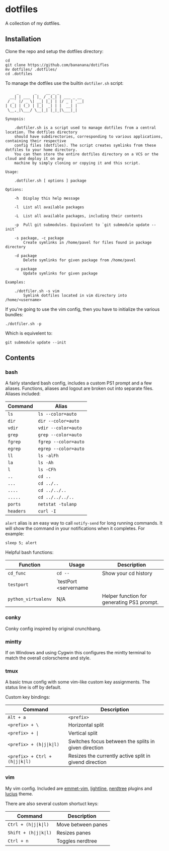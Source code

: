 # dotfiles

A collection of my dotfiles. 

## Installation

Clone the repo and setup the dotfiles directory: 

    cd
    git clone https://github.com/bananana/dotifles
    mv dotfiles/ .dotfiles/
    cd .dotfiles

To manage the dotfiles use the builtin `dotfiler.sh` script:
```
     _       _    __ _ _
  __| | ___ | |_ / _(_| | ___ _ __
 / _` |/ _ \| __| |_| | |/ _ | '__|
| (_| | (_) | |_|  _| | |  __| |
 \__,_|\___/ \__|_| |_|_|\___|_|

Synopsis:

	.dotfiler.sh is a script used to manage dotfiles from a central location. The dotfiles directory
	should have subdirectories, corresponding to various applications, containing their respective
	config files (dotfiles). The script creates symlinks from these dotfiles to your home directory.
	You can then store the entire dotfiles directory on a VCS or the cloud and deploy it on any
	machine by simply cloning or copying it and this script.

Usage:

	.dotfiler.sh [ options ] package

Options:

	-h  Display this help message

	-l  List all available packages

	-L  List all available packages, including their contents

	-p  Pull git submodules. Equivalent to `git submodule update --init`  

	-s package, -c package
		Create symlinks in /home/pavel for files found in package directory

	-d package
		Delete symlinks for given package from /home/pavel

	-u package
		Update symlinks for given package

Examples:

	./dotfiler.sh -s vim
		Symlink dotfiles located in vim directory into /home/<username>
```

If you're going to use the vim config, then you have to initialize the various bundles:

	./dotfiler.sh -p

Which is equivelent to:

    git submodule update --init

## Contents

### bash

A fairly standard bash config, includes a custom PS1 prompt and a few aliases. Functions, aliases and logout are broken out into separate files. Aliases included:

|Command  |Alias                 |
|---------|----------------------|
|`ls`     |`ls --color=auto`     |
|`dir`    |`dir --color=auto`    |
|`vdir`   |`vdir --color=auto`   |
|`grep`   |`grep --color=auto`   |
|`fgrep`  |`fgrep --color=auto`  |
|`egrep`  |`egrep --color=auto`  |
|`ll`     |`ls -alFh`            |
|`la`     |`ls -Ah`              |
|`l`      |`ls -CFh`             |
|`..`     |`cd ..`               |
|`...`    |`cd ../..`            |
|`....`   |`cd ../../..`         |
|`.....`  |`cd ../../../..`      |
|`ports`  |`netstat -tulanp`     |
|`headers`|`curl -I`             |

`alert` alias is an easy way to call `notify-send` for long running commands. It will show the command in your notifications when it completes. For example:

	sleep 5; alert 

Helpful bash functions:

|Function           |Usage |Description |
|-------------------|------|------------|
|`cd_func`          |`cd --` |Show your cd history |
|`testport`         |`testPort <servername || ip> <port> <protocol>` |Quickly check if a port is open |
|`python_virtualenv`|N/A   |Helper function for generating PS1 prompt. |

### conky

Conky config inspired by original crunchbang.

### mintty

If on Windows and using Cygwin this configures the mintty terminal to match the overall colorscheme and style.

### tmux

A basic tmux config with some vim-like custom key assignments. The status line is off by default.

Custom key bindings:

|Command               |Description |
|----------------------|------------|
|`Alt + a`             |`<prefix>`  |
|`<prefix> + \`        |Horizontal split |
|`<prefix> + \|` 	   |Vertical split |
|`<prefix> + (h\|j\|k\|l)`  |Switches focus between the splits in given direction |
|`<prefix> + Ctrl + (h\|j\|k\|l)` |Resizes the currently active split in givend direction |

### vim

My vim config. Included are [emmet-vim](https://github.com/mattn/emmet-vim), [lightline](https://github.com/itchyny/lightline.vim), [nerdtree](https://github.com/scrooloose/nerdtree) plugins and [lucius](https://github.com/jonathanfilip/vim-lucius) theme. 

There are also several custom shortuct keys: 

|Command             |Description |
|--------------------|------------|
|`Ctrl + (h\|j\|k\|l)`  |Move between panes|
|`Shift + (h\|j\|k\|l)` |Resizes panes| 
|`Ctrl + n`          |Toggles nerdtree|
